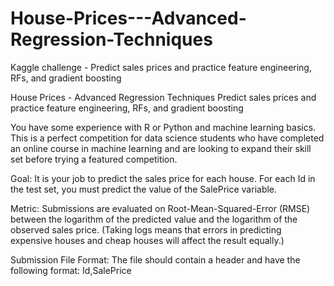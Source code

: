 # House-Prices---Advanced-Regression-Techniques
Kaggle challenge - Predict sales prices and practice feature engineering, RFs, and gradient boosting

House Prices - Advanced Regression Techniques
Predict sales prices and practice feature engineering, RFs, and gradient boosting

You have some experience with R or Python and machine learning basics. This is a perfect competition for data science students who have completed an online course in machine learning and are looking to expand their skill set before trying a featured competition. 

Goal:
It is your job to predict the sales price for each house. For each Id in the test set, you must predict the value of the SalePrice variable. 

Metric:
Submissions are evaluated on Root-Mean-Squared-Error (RMSE) between the logarithm of the predicted value and the logarithm of the observed sales price. (Taking logs means that errors in predicting expensive houses and cheap houses will affect the result equally.)

Submission File Format:
The file should contain a header and have the following format: Id,SalePrice

